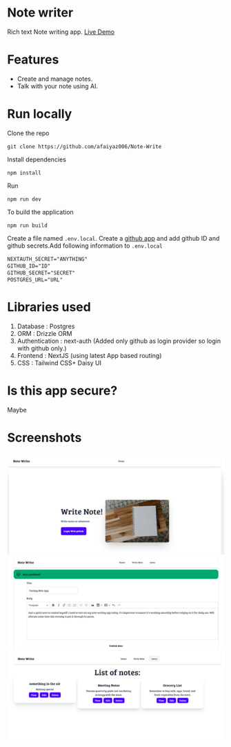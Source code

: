 # Note writer
Rich text Note writing app. <a href="https://note-write.vercel.app/">Live Demo</a>
# Features
* Create and manage notes.
* Talk with your note using AI.


# Run locally
Clone the repo
```
git clone https://github.com/afaiyaz006/Note-Write
```
Install dependencies
```
npm install
```
Run
```
npm run dev
```
To build the application
```
npm run build
```
Create a file named ```.env.local```. Create a <a href="https://docs.github.com/en/apps/creating-github-apps/about-creating-github-apps/about-creating-github-apps#building-a-github-app">github app</a> and add  github ID and github secrets.Add following information to ```.env.local``` 
```
NEXTAUTH_SECRET="ANYTHING"
GITHUB_ID="ID"
GITHUB_SECRET="SECRET"
POSTGRES_URL="URL"
```


# Libraries used
1. Database : Postgres
2. ORM : Drizzle ORM
3. Authentication : next-auth (Added only github as login provider so login with github only.)
4. Frontend : NextJS (using latest App based routing) 
5. CSS : Tailwind CSS+ Daisy UI
# Is this app secure?
Maybe
# Screenshots

![](screenshots/homepage.png)
![](/screenshots/form.png)
![](screenshots/notes.png)



